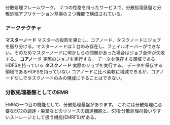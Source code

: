 分散処理フレームワーク。
２つの性格を持ったサービスで、分散処理基盤と分散処理アプリケーション基盤の２つ機能で構成されている。

### アークテクチャ
**マスターノード**
マスターの役割を果たし、コアノード、タスクノードにジョブを振り分ける。マスターノードは１台のみ存在し、フェイルオーバーができない。そのためマスターノードに何かしらの問題があった場合はジョブ全体が失敗する。
**コアノード**
実際のジョブを実行する。
データを保存する領域であるHDFSを持っている
**タスクノード**
実際のジョブを実行する。
データを保存する領域であるHDFSを持っていない
コアノードに比べ柔軟に増減できるが、コアノードなしでタスクノードのみの構成にすることはできない。

### 分散処理基盤としてのEMR
EMRの一つ目の機能として、分散処理基盤があります。
これには分散処理に必要なEC2の調達・廃棄などのリソースの調達機能と、S3を分散処理荷扱いやすいストレージとして扱う機能(EMRFS)がある。
